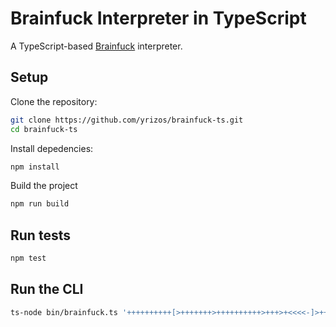 # Brainfuck Interpreter in TypeScript

A TypeScript-based [Brainfuck](https://en.wikipedia.org/wiki/Brainfuck) interpreter.

## Setup

Clone the repository:

```sh
git clone https://github.com/yrizos/brainfuck-ts.git
cd brainfuck-ts
```

Install depedencies:

```sh
npm install
```

Build the project

```sh
npm run build
```

## Run tests

```sh
npm test
```

## Run the CLI

```sh
ts-node bin/brainfuck.ts '++++++++++[>+++++++>++++++++++>+++>+<<<<-]>++.>+.+++++++..+++.>++.<<+++++++++++++++.>.+++.------.--------.>+.'
```
